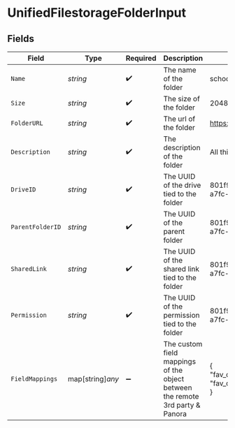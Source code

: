 # UnifiedFilestorageFolderInput


## Fields

| Field                                                                         | Type                                                                          | Required                                                                      | Description                                                                   | Example                                                                       |
| ----------------------------------------------------------------------------- | ----------------------------------------------------------------------------- | ----------------------------------------------------------------------------- | ----------------------------------------------------------------------------- | ----------------------------------------------------------------------------- |
| `Name`                                                                        | *string*                                                                      | :heavy_check_mark:                                                            | The name of the folder                                                        | school                                                                        |
| `Size`                                                                        | *string*                                                                      | :heavy_check_mark:                                                            | The size of the folder                                                        | 2048                                                                          |
| `FolderURL`                                                                   | *string*                                                                      | :heavy_check_mark:                                                            | The url of the folder                                                         | https://example.com/school                                                    |
| `Description`                                                                 | *string*                                                                      | :heavy_check_mark:                                                            | The description of the folder                                                 | All things school related                                                     |
| `DriveID`                                                                     | *string*                                                                      | :heavy_check_mark:                                                            | The UUID of the drive tied to the folder                                      | 801f9ede-c698-4e66-a7fc-48d19eebaa4f                                          |
| `ParentFolderID`                                                              | *string*                                                                      | :heavy_check_mark:                                                            | The UUID of the parent folder                                                 | 801f9ede-c698-4e66-a7fc-48d19eebaa4f                                          |
| `SharedLink`                                                                  | *string*                                                                      | :heavy_check_mark:                                                            | The UUID of the shared link tied to the folder                                | 801f9ede-c698-4e66-a7fc-48d19eebaa4f                                          |
| `Permission`                                                                  | *string*                                                                      | :heavy_check_mark:                                                            | The UUID of the permission tied to the folder                                 | 801f9ede-c698-4e66-a7fc-48d19eebaa4f                                          |
| `FieldMappings`                                                               | map[string]*any*                                                              | :heavy_minus_sign:                                                            | The custom field mappings of the object between the remote 3rd party & Panora | {<br/>"fav_dish": "broccoli",<br/>"fav_color": "red"<br/>}                    |